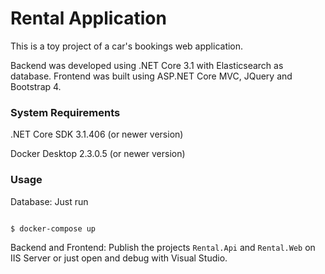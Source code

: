 #  Rental Application 

This is a toy project of a car's bookings web application. 

Backend was developed using .NET Core 3.1 with Elasticsearch as database.
Frontend was built using ASP.NET Core MVC, JQuery and Bootstrap 4.

### System Requirements

.NET Core SDK 3.1.406 (or newer version)

Docker Desktop  2.3.0.5 (or newer version)
 
  

### Usage

Database: Just run

```bash

$ docker-compose up

```
Backend and Frontend: Publish the projects `Rental.Api` and `Rental.Web` on IIS Server or just open and debug with Visual Studio.

